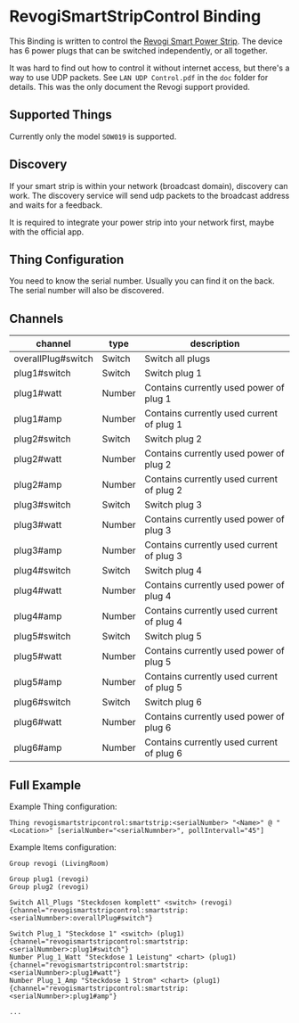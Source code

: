 # RevogiSmartStripControl Binding

This Binding is written to control the [Revogi Smart Power Strip](https://www.revogi.com/smart-power/smart-power-strip-eu/#section6). The device has 6 power plugs that can be switched independently, or all together.

It was hard to find out how to control it without internet access, but there's a way to use UDP packets. See `LAN UDP Control.pdf` in the `doc` folder for details. This was the only document the Revogi support provided. 

## Supported Things

Currently only the model `SOW019` is supported.

## Discovery

If your smart strip is within your network (broadcast domain), discovery can work. The discovery service will send udp packets to the broadcast address and waits for a feedback.

It is required to integrate your power strip into your network first, maybe with the official app.

## Thing Configuration

You need to know the serial number. Usually you can find it on the back. The serial number will also be discovered.

## Channels

| channel  | type   | description                  |
|----------|--------|------------------------------|
| overallPlug#switch  | Switch | Switch all plugs  |
| plug1#switch  | Switch | Switch plug 1  |
| plug1#watt  | Number | Contains currently used power of plug 1  |
| plug1#amp  | Number | Contains currently used current of plug 1  |
| plug2#switch  | Switch | Switch plug 2  |
| plug2#watt  | Number | Contains currently used power of plug 2  |
| plug2#amp  | Number | Contains currently used current of plug 2  |
| plug3#switch  | Switch | Switch plug 3  |
| plug3#watt  | Number | Contains currently used power of plug 3  |
| plug3#amp  | Number | Contains currently used current of plug 3  |
| plug4#switch  | Switch | Switch plug 4  |
| plug4#watt  | Number | Contains currently used power of plug 4 |
| plug4#amp  | Number | Contains currently used current of plug 4  |
| plug5#switch  | Switch | Switch plug 5  |
| plug5#watt  | Number | Contains currently used power of plug 5  |
| plug5#amp  | Number | Contains currently used current of plug 5  |
| plug6#switch  | Switch | Switch plug 6  |
| plug6#watt  | Number | Contains currently used power of plug 6  |
| plug6#amp  | Number | Contains currently used current of plug 6  |

## Full Example

Example Thing configuration:

```
Thing revogismartstripcontrol:smartstrip:<serialNumber> "<Name>" @ "<Location>" [serialNumber="<serialNumnber>", pollIntervall="45"]
```

Example Items configuration:

```
Group revogi (LivingRoom)

Group plug1 (revogi)
Group plug2 (revogi)

Switch All_Plugs "Steckdosen komplett" <switch> (revogi) {channel="revogismartstripcontrol:smartstrip:<serialNumnber>:overallPlug#switch"}

Switch Plug_1 "Steckdose 1" <switch> (plug1) {channel="revogismartstripcontrol:smartstrip:<serialNumnber>:plug1#switch"}
Number Plug_1_Watt "Steckdose 1 Leistung" <chart> (plug1) {channel="revogismartstripcontrol:smartstrip:<serialNumnber>:plug1#watt"}
Number Plug_1_Amp "Steckdose 1 Strom" <chart> (plug1) {channel="revogismartstripcontrol:smartstrip:<serialNumnber>:plug1#amp"}

...
```
